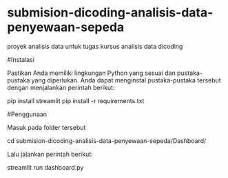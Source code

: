 # submision-dicoding-analisis-data-penyewaan-sepeda
proyek analisis data untuk tugas kursus analisis data dicoding

#Instalasi

Pastikan Anda memiliki lingkungan Python yang sesuai dan pustaka-pustaka yang diperlukan. Anda dapat menginstal pustaka-pustaka tersebut dengan menjalankan perintah berikut:

pip install streamlit
pip install -r requirements.txt

#Penggunaan

Masuk pada folder tersebut

cd submision-dicoding-analisis-data-penyewaan-sepeda/Dashboard/

Lalu jalankan perintah berikut:

streamlit run dashboard.py
